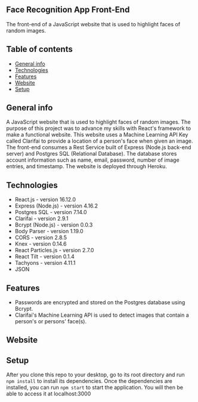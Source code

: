## Face Recognition App Front-End
The front-end of a JavaScript website that is used to highlight faces of random images.   

## Table of contents
* [General info](#general-info)
* [Technologies](#technologies)
* [Features](#Features)
* [Website](#Website)
* [Setup](#setup)

## General info
A JavaScript website that is used to highlight faces of random images. The purpose of this project was to advance my skills with React's framework to make a functional website. This website uses a Machine Learning API Key called Clarifai to provide a location of a person's face when given an image. The front-end consumes a Rest Service built of Express (Node.js back-end server) and Postgres SQL (Relational Database). The database stores account information such as name, email, password, number of image entries, and timestamp. The website is deployed through Heroku.

## Technologies
* React.js - version 16.12.0
* Express (Node.js) - version 4.16.2
* Postgres SQL - version 7.14.0
* Clarifai - version 2.9.1
* Bcrypt (Node.js) - version 0.0.3
* Body Parser - version 1.19.0
* CORS - version 2.8.5
* Knex - version 0.14.6
* React Particles.js - version 2.7.0
* React Tilt - version 0.1.4
* Tachyons - version 4.11.1
* JSON

## Features
* Passwords are encrypted and stored on the Postgres database using Bcrypt.
* Clarifai's Machine Learning API is used to detect images that contain a person's or persons' face(s).

## Website
[]()

## Setup
After you clone this repo to your desktop, go to its root directory and run `npm install` to install its dependencies.
Once the dependencies are installed, you can run  `npm start` to start the application. You will then be able to access it at localhost:3000

